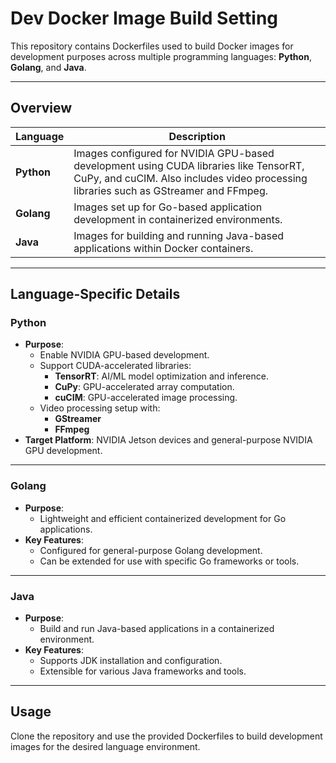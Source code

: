 
# Dev Docker Image Build Setting

This repository contains Dockerfiles used to build Docker images for development purposes across multiple programming languages: **Python**, **Golang**, and **Java**.

---

## Overview

| **Language** | **Description**                                                                                 |
|--------------|-------------------------------------------------------------------------------------------------|
| **Python**   | Images configured for NVIDIA GPU-based development using CUDA libraries like TensorRT, CuPy, and cuCIM. Also includes video processing libraries such as GStreamer and FFmpeg. |
| **Golang**   | Images set up for Go-based application development in containerized environments.               |
| **Java**     | Images for building and running Java-based applications within Docker containers.               |

---

## Language-Specific Details

### Python
- **Purpose**:
  - Enable NVIDIA GPU-based development.
  - Support CUDA-accelerated libraries:
    - **TensorRT**: AI/ML model optimization and inference.
    - **CuPy**: GPU-accelerated array computation.
    - **cuCIM**: GPU-accelerated image processing.
  - Video processing setup with:
    - **GStreamer**
    - **FFmpeg**
- **Target Platform**: NVIDIA Jetson devices and general-purpose NVIDIA GPU development.

---

### Golang
- **Purpose**:
  - Lightweight and efficient containerized development for Go applications.
- **Key Features**:
  - Configured for general-purpose Golang development.
  - Can be extended for use with specific Go frameworks or tools.

---

### Java
- **Purpose**:
  - Build and run Java-based applications in a containerized environment.
- **Key Features**:
  - Supports JDK installation and configuration.
  - Extensible for various Java frameworks and tools.

---

## Usage
Clone the repository and use the provided Dockerfiles to build development images for the desired language environment.
